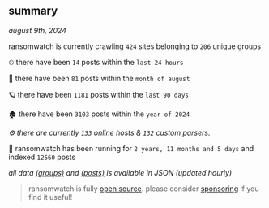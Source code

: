 
## summary
_august 9th, 2024_

ransomwatch is currently crawling `424` sites belonging to `206` unique groups

⏲ there have been `14` posts within the `last 24 hours`

🦈 there have been `81` posts within the `month of august`

🪐 there have been `1181` posts within the `last 90 days`

🏚 there have been `3103` posts within the `year of 2024`

_⚙️ there are currently `133` online hosts & `132` custom parsers._

🦕 ransomwatch has been running for `2 years, 11 months and 5 days` and indexed `12560` posts

_all data  [(groups)](http://ransomwhat.telemetry.ltd/groups) and [(posts)](http://ransomwhat.telemetry.ltd/posts) is available in JSON (updated hourly)_

> ransomwatch is fully [open source](https://github.com/joshhighet/ransomwatch#ransomwatch--). please consider [sponsoring](https://github.com/sponsors/joshhighet) if you find it useful!

